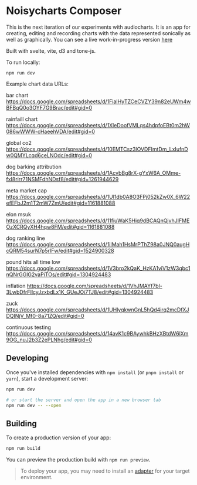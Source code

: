 # Noisycharts Composer

This is the next iteration of our experiments with audiocharts. It is an app for creating, editing and recording charts with the data represented sonically as well as graphically. You can see a live work-in-progress version [here](https://nickjevershed.github.io/noisycharts/)

Built with svelte, vite, d3 and tone-js. 

To run locally:

```
npm run dev
```

Example chart data URLs:

bar chart
https://docs.google.com/spreadsheets/d/1FiaIHyTZCeCVZY39n82eUWm4wBFBqQ0o3OYF7G9Brac/edit#gid=0

rainfaill chart
https://docs.google.com/spreadsheets/d/1XleDoofVMLqs4hdpfoEBt0m2hW086wWWW-cHaeehVDA/edit#gid=0

global co2
https://docs.google.com/spreadsheets/d/10EMTCsz3lOVDFImtDm_LxIufnDw0QMYLcqd6ceLNOdc/edit#gid=0

dog barking attribution
https://docs.google.com/spreadsheets/d/1AcvbBg8rX-gYxW6A_OMme-fxI8rirr71NSMFdhNDsf8/edit#gid=1261944629

meta market cap
https://docs.google.com/spreadsheets/d/1Ul1db0A8O3FPj052kZw0X_6W22efEFbJ2m1T2mW7ZmU/edit#gid=1161881088

elon msuk
https://docs.google.com/spreadsheets/d/11fiuWaK5Hiq9dBCAQnQjvhJIFMEOzXCRQyXH4hqw8FM/edit#gid=1161881088

dog ranking line
https://docs.google.com/spreadsheets/d/1iIMah1HsMrPThZ98a0JNQ0augHcQRM54surN7p5rIFw/edit#gid=1524900328

pound hits all time low
https://docs.google.com/spreadsheets/d/1V3bro2kQaK_HzKA1viV1zW3qbc1nQNrGGlG2vaPiTOs/edit#gid=1304924483

inflation 
https://docs.google.com/spreadsheets/d/1VhJMAYf7bl-3LwbDfrFIlcyJzxbdLx1K_GUeJOi7TJ8/edit#gid=1304924483

zuck
https://docs.google.com/spreadsheets/d/1UHlyqkwnGnL5hQd4irq2mcDfXJDQINjV_Mf0-8a71ZQ/edit#gid=0

continuous testing
https://docs.google.com/spreadsheets/d/14avK1c9BAywhkBHzXBtdW6lXm9OG_nuJ2b3Z2ePLNhg/edit#gid=0

## Developing

Once you've installed dependencies with `npm install` (or `pnpm install` or `yarn`), start a development server:

```bash
npm run dev

# or start the server and open the app in a new browser tab
npm run dev -- --open
```

## Building

To create a production version of your app:

```bash
npm run build
```

You can preview the production build with `npm run preview`.

> To deploy your app, you may need to install an [adapter](https://kit.svelte.dev/docs/adapters) for your target environment.
